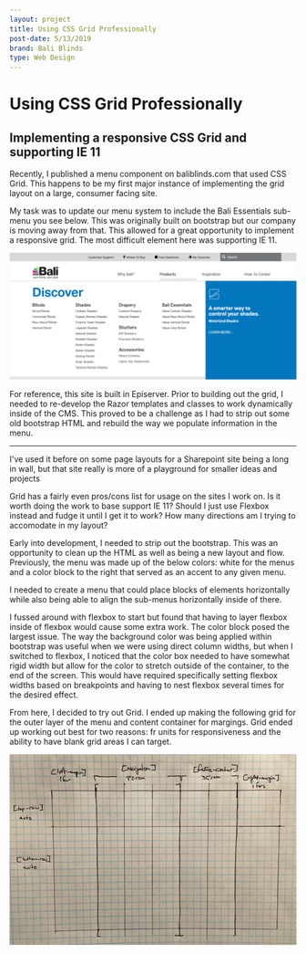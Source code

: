 ```yaml
---
layout: project
title: Using CSS Grid Professionally
post-date: 5/13/2019
brand: Bali Blinds
type: Web Design
---
```


# Using CSS Grid Professionally

## Implementing a responsive CSS Grid and supporting IE 11


Recently, I published a menu component on baliblinds.com that used CSS Grid. This happens to be my first major instance of implementing the grid layout on a large, consumer facing site.

My task was to update our menu system to include the Bali Essentials sub-menu you see below. This was originally built on bootstrap but our company is moving away from that. This allowed for a great opportunity to implement a responsive grid. The most difficult element here was supporting IE 11. 

![Final grid implementation](../assets/img/css-grid-professionally/css-grid-menu-baliblinds.png)

For reference, this site is built in Episerver. Prior to building out the grid, I needed to re-develop the Razor templates and classes to work dynamically inside of the CMS. This proved to be a challenge as I had to strip out some old bootstrap HTML and rebuild the way we populate information in the menu.

*** 

I've used it before on some page layouts for a Sharepoint site being a long in wall, but that site really is more of a playground for smaller ideas and projects

Grid has a fairly even pros/cons list for usage on the sites I work on. Is it worth doing the work to base support IE 11? Should I just use Flexbox instead and fudge it until I get it to work? How many directions am I trying to accomodate in my layout? 

Early into development, I needed to strip out the bootstrap. This was an opportunity to clean up the HTML as well as being a new layout and flow. Previously, the menu was made up of the below colors: white for the menus and a color block to the right that served as an accent to any given menu.

I needed to create a menu that could place blocks of elements horizontally while also being able to align the sub-menus horizontally inside of there.

I fussed around with flexbox to start but found that having to layer flexbox inside of flexbox would cause some extra work. The color block posed the largest issue. The way the background color was being applied within bootstrap was useful when we were using direct column widths, but when I switched to flexbox, I noticed that the color box needed to have somewhat rigid width but allow for the color to stretch outside of the container, to the end of the screen. This would have required specifically setting flexbox widths based on breakpoints and having to nest flexbox several times for the desired effect. 

From here, I decided to try out Grid. I ended up making the following grid for the outer layer of the menu and content container for margings. Grid ended up working out best for two reasons: fr units for responsiveness and the ability to have blank grid areas I can target.

![Grid Example One](../assets/img/css-grid-professionally/grid-example-layer-one.png)



